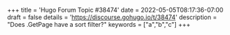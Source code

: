 +++
title = 'Hugo Forum Topic #38474'
date = 2022-05-05T08:17:36-07:00
draft = false
details = 'https://discourse.gohugo.io/t/38474'
description = "Does .GetPage have a sort filter?"
keywords = ["a","b","c"]
+++
